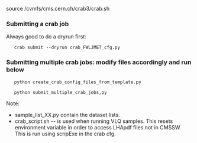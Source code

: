 source /cvmfs/cms.cern.ch/crab3/crab.sh

### Submitting a crab job

Always good to do a dryrun first:

       crab submit --dryrun crab_FWLJMET_cfg.py

### Submitting multiple crab jobs: modify files accordingly and run below

       python create_crab_config_files_from_template.py

       python submit_multiple_crab_jobs,py


Note:
 * sample_list_XX.py contain the dataset lists.
 * crab_script.sh -- is used when running VLQ samples. This resets environment variable in order to access LHApdf files not in CMSSW. This is run using scripExe in the crab cfg.
